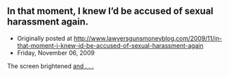 ## In that moment, I knew I’d be accused of sexual harassment again.

 * Originally posted at http://www.lawyersgunsmoneyblog.com/2009/11/in-that-moment-i-knew-id-be-accused-of-sexual-harassment-again
 * Friday, November 06, 2009

The screen brightened [and . . .](http://acephalous.typepad.com/acephalous/everyone-knows-what-tentacle-porn-is-right-she-asked.html)